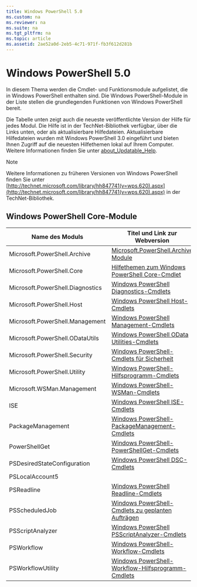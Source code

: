 ```yaml
---
title: Windows PowerShell 5.0
ms.custom: na
ms.reviewer: na
ms.suite: na
ms.tgt_pltfrm: na
ms.topic: article
ms.assetid: 2ae52a0d-2eb5-4c71-971f-fb3f612d281b
---
```

# Windows PowerShell 5.0
In diesem Thema werden die Cmdlet- und Funktionsmodule aufgelistet, die in Windows PowerShell enthalten sind. Die Windows PowerShell-Module in der Liste stellen die grundlegenden Funktionen von Windows PowerShell bereit.

Die Tabelle unten zeigt auch die neueste veröffentlichte Version der Hilfe für jedes Modul. Die Hilfe ist in der TechNet-Bibliothek verfügbar, über die Links unten, oder als aktualisierbare Hilfedateien. Aktualisierbare Hilfedateien wurden mit Windows PowerShell 3.0 eingeführt und bieten Ihnen Zugriff auf die neuesten Hilfethemen lokal auf Ihrem Computer. Weitere Informationen finden Sie unter [about_Updatable_Help](http://technet.microsoft.com/library/hh847735.aspx).

> [!NOTE]
> Weitere Informationen zu früheren Versionen von Windows PowerShell finden Sie unter [http://technet.microsoft.com/library/hh847741(v=wps.620).aspx](http://technet.microsoft.com/library/hh847741(v=wps.620).aspx) in der TechNet-Bibliothek.

## Windows PowerShell Core-Module

|Name des Moduls|Titel und Link zur Webversion|Neueste Version|
|---------------|---------------------------------|------------------|
|Microsoft.PowerShell.Archive|[Microsoft.PowerShell.Archive Module](Microsoft.PowerShell.Archive-Module.md)|5.0.1.0|
|Microsoft.PowerShell.Core|[Hilfethemen zum Windows PowerShell Core-Cmdlet](https://technet.microsoft.com/en-us/library/416b758e-e714-407f-bb6e-4d4e9112be95)|5.0.1.0|
|Microsoft.PowerShell.Diagnostics|[Windows PowerShell Diagnostics-Cmdlets](http://technet.microsoft.com/library/792C093D-2DAA-4A9D-96CF-A30A9A9595B4)|5.0.1.0|
|Microsoft.PowerShell.Host|[Windows PowerShell Host-Cmdlets](http://technet.microsoft.com/library/E1957183-3E3C-481F-B604-F58550D42C4C)|5.0.1.0|
|Microsoft.PowerShell.Management|[Windows PowerShell Management-Cmdlets](http://technet.microsoft.com/library/A7DCE904-3284-4CBD-8AF4-9B660E0F8CF4)|5.0.1.0|
|Microsoft.PowerShell.ODataUtils|[Windows PowerShell OData Utilities-Cmdlets](http://technet.microsoft.com/library/dn818911(v=wps.640).aspx)|5.0.1.0|
|Microsoft.PowerShell.Security|[Windows PowerShell-Cmdlets für Sicherheit](http://technet.microsoft.com/library/3D94A738-3A83-4BD3-8937-E518890D576F)|5.0.1.0|
|Microsoft.PowerShell.Utility|[Windows PowerShell-Hilfsprogramm-Cmdlets](http://technet.microsoft.com/library/E5764DA6-8961-4320-B733-F460F3E6F730)|5.0.1.0|
|Microsoft.WSMan.Management|[Windows PowerShell-WSMan-Cmdlets](http://technet.microsoft.com/library/F0905869-019D-42B5-94FE-6457A182BA57)|5.0.1.0|
|ISE|[Windows PowerShell ISE-Cmdlets](http://technet.microsoft.com/library/7F6F1CD2-2409-47C0-8BED-72FFC88DE104)|5.0.1.0|
|PackageManagement|[Windows PowerShell-PackageManagement-Cmdlets](http://technet.microsoft.com/library/dn890951.aspx)|5.0.1.0|
|PowerShellGet|[Windows PowerShell-PowerShellGet-Cmdlets](http://technet.microsoft.com/library/dn835097.aspx)|5.0.1.0|
|PSDesiredStateConfiguration|[Windows PowerShell DSC-Cmdlets](https://technet.microsoft.com/en-US/library/dn521624.aspx)|5.0.1.0|
|PSLocalAccount5||5.0.1.0|
|PSReadline|[Windows PowerShell Readline-Cmdlets](https://technet.microsoft.com/en-US/library/mt560330)|5.0.1.0|
|PSScheduledJob|[Windows PowerShell-Cmdlets zu geplanten Aufträgen](http://technet.microsoft.com/library/DE2215F0-B525-4F65-A059-480B786C6B11)|5.0.1.0|
|PSScriptAnalyzer|[Windows PowerShell PSScriptAnalyzer-Cmdlets](http://technet.microsoft.com/library/dn927161.aspx)|5.0.1.0|
|PSWorkflow|[Windows PowerShell-Workflow-Cmdlets](http://technet.microsoft.com/library/A6B6D03A-6FDF-478A-B08A-0C145AB690BD)|5.0.1.0|
|PSWorkflowUtility|[Windows PowerShell-Workflow-Hilfsprogramm-Cmdlets](http://technet.microsoft.com/library/D33B1B65-7140-431C-9A70-F768D025074A)|5.0.1.0|



<!--HONumber=May16_HO2-->


